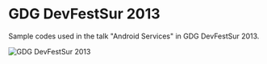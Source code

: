GDG DevFestSur 2013
===================

Sample codes used in the talk "Android Services" in GDG DevFestSur 2013.

![GDG DevFestSur 2013](http://sur.gdgdevfest.com/img/gdgdevfest.png)
